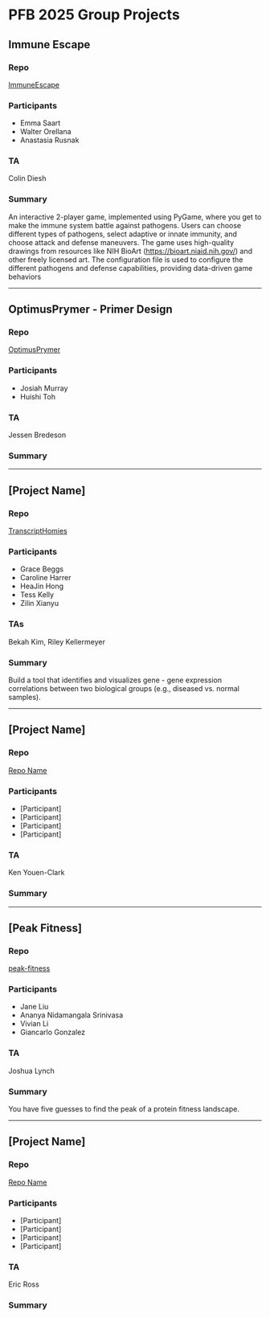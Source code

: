 # PFB 2025 Group Projects

## Immune Escape

### Repo
[ImmuneEscape](https://github.com/cmdcolin/ImmuneEscape)

### Participants
- Emma Saart
- Walter Orellana
- Anastasia Rusnak 

### TA
Colin Diesh

### Summary
An interactive 2-player game, implemented using PyGame, where you get to make the immune system battle against pathogens. Users can choose different types of pathogens, select adaptive or innate immunity, and choose attack and defense maneuvers. The game uses high-quality drawings from resources like NIH BioArt (https://bioart.niaid.nih.gov/) and other freely licensed art. The configuration file is used to configure the different pathogens and defense capabilities, providing data-driven game behaviors


  
----  


## OptimusPrymer - Primer Design

### Repo
[OptimusPrymer](https://github.com/josiahmurra/cshl_primer_design)

### Participants
- Josiah Murray
- Huishi Toh

### TA
Jessen Bredeson

### Summary


  
----  

## [Project Name]

### Repo
[TranscriptHomies](https://github.com/rikellermeyer/TranscriptHomies)

### Participants
- Grace Beggs
- Caroline Harrer
- HeaJin Hong
- Tess Kelly
- Zilin Xianyu

### TAs
Bekah Kim, Riley Kellermeyer
  
### Summary
Build a tool that identifies and visualizes gene - gene expression correlations between two biological groups (e.g., diseased vs. normal samples).
  
----  

## [Project Name]

### Repo
[Repo Name](path)

### Participants
- [Participant]
- [Participant]
- [Participant]
- [Participant]

### TA
Ken Youen-Clark
  
### Summary


----  

## [Peak Fitness]

### Repo
[peak-fitness](https://github.com/jklynch/peak-fitness)

### Participants
- Jane Liu
- Ananya Nidamangala Srinivasa
- Vivian Li
- Giancarlo Gonzalez

### TA
Joshua Lynch
  
### Summary
You have five guesses to find the peak of a protein fitness landscape.



----  

## [Project Name]

### Repo
[Repo Name](path)

### Participants
- [Participant]
- [Participant]
- [Participant]
- [Participant]

### TA
Eric Ross
  
### Summary

